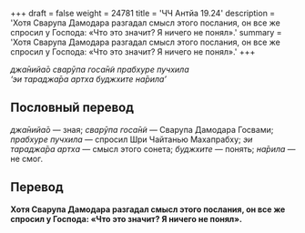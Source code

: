 +++
draft = false
weight = 24781
title = 'ЧЧ Антйа 19.24'
description = 'Хотя Сварупа Дамодара разгадал смысл этого послания, он все же спросил у Господа: «Что это значит? Я ничего не понял».'
summary = 'Хотя Сварупа Дамодара разгадал смысл этого послания, он все же спросил у Господа: «Что это значит? Я ничего не понял».'
+++

_джа̄нийа̄о сварӯпа госа̄н̃и прабхуре пучхила  
‘эи тараджа̄ра артха буджхите на̄рила’_

## Пословный перевод

_джа̄нийа̄о_ — зная; _сварӯпа_ _госа̄н̃и_ — Сварупа Дамодара Госвами; _прабхуре_ _пучхила_ — спросил Шри Чайтанью Махапрабху; _эи_ _тараджа̄ра_ _артха_ — смысл этого сонета; _буджхите_ — понять; _на̄рила_ — не смог.

## Перевод

**Хотя Сварупа Дамодара разгадал смысл этого послания, он все же спросил у Господа: «Что это значит? Я ничего не понял».**
